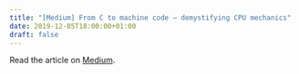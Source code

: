```yaml
---
title: "[Medium] From C to machine code — demystifying CPU mechanics"
date: 2019-12-05T18:00:00+01:00
draft: false
---
```


Read the article on [Medium](https://medium.com/@kopytjuk/from-c-to-machine-code-demystifying-cpu-mechanics-e5d4cf967e8).
